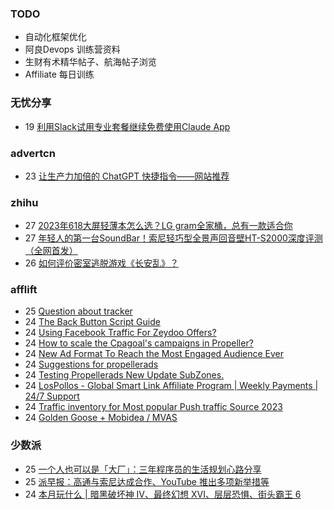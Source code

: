 ### TODO
-  自动化框架优化
-  阿良Devops 训练营资料
-  生财有术精华帖子、航海帖子浏览
-  Affiliate 每日训练

### 无忧分享
<!-- ruyo:START -->
-  19 [利用Slack试用专业套餐继续免费使用Claude App](https://51.ruyo.net/18407.html)<!-- ruyo:END -->

### advertcn
<!-- advertcn:START -->
-  23 [让生产力加倍的 ChatGPT 快捷指令——网站推荐](https://www.advertcn.com/forum.php?mod=viewthread&tid=110928)<!-- advertcn:END -->

### zhihu
<!-- zhihu:START -->
-  27 [2023年618大屏轻薄本怎么选？LG gram全家桶，总有一款适合你](http://zhuanlan.zhihu.com/p/632641888?utm_campaign=rss&utm_medium=rss&utm_source=rss&utm_content=title)
-  27 [年轻人的第一台SoundBar！索尼轻巧型全景声回音壁HT-S2000深度评测（全网首发）](http://zhuanlan.zhihu.com/p/630990296?utm_campaign=rss&utm_medium=rss&utm_source=rss&utm_content=title)
-  26 [如何评价密室逃脱游戏《长安乱》？](http://www.zhihu.com/question/563950552/answer/3045961312?utm_campaign=rss&utm_medium=rss&utm_source=rss&utm_content=title)<!-- zhihu:END -->

### afflift
<!-- afflift:START -->
-  25 [Question about tracker](https://afflift.com/f/threads/question-about-tracker.11169/?utm_source=rss&utm_medium=rss)
-  24 [The Back Button Script Guide](https://afflift.com/f/threads/the-back-button-script-guide.8283/?utm_source=rss&utm_medium=rss)
-  24 [Using Facebook Traffic For Zeydoo Offers?](https://afflift.com/f/threads/using-facebook-traffic-for-zeydoo-offers.11176/?utm_source=rss&utm_medium=rss)
-  24 [How to scale the Cpagoal&#39;s campaigns in Propeller?](https://afflift.com/f/threads/how-to-scale-the-cpagoals-campaigns-in-propeller.11174/?utm_source=rss&utm_medium=rss)
-  24 [New Ad Format To Reach the Most Engaged Audience Ever](https://afflift.com/f/threads/new-ad-format-to-reach-the-most-engaged-audience-ever.10806/?utm_source=rss&utm_medium=rss)
-  24 [Suggestions for propellerads](https://afflift.com/f/threads/suggestions-for-propellerads.11134/?utm_source=rss&utm_medium=rss)
-  24 [Testing Propellerads New Update SubZones.](https://afflift.com/f/threads/testing-propellerads-new-update-subzones.11175/?utm_source=rss&utm_medium=rss)
-  24 [LosPollos - Global Smart Link Affiliate Program | Weekly Payments | 24/7 Support](https://afflift.com/f/threads/lospollos-global-smart-link-affiliate-program-weekly-payments-24-7-support.1702/?utm_source=rss&utm_medium=rss)
-  24 [Traffic inventory for Most popular Push traffic Source 2023](https://afflift.com/f/threads/traffic-inventory-for-most-popular-push-traffic-source-2023.11024/?utm_source=rss&utm_medium=rss)
-  24 [Golden Goose + Mobidea / MVAS](https://afflift.com/f/threads/golden-goose-mobidea-mvas.11107/?utm_source=rss&utm_medium=rss)<!-- afflift:END -->

### 少数派
<!-- sspai:START -->
-  25 [一个人也可以是「大厂」：三年程序员的生活规划心路分享](https://sspai.com/post/80509)
-  25 [派早报：高通与索尼达成合作、YouTube 推出多项新举措等](https://sspai.com/post/80558)
-  24 [本月玩什么 | 暗黑破坏神 IV、最终幻想 XVI、层层恐惧、街头霸王 6](https://sspai.com/post/80544)<!-- sspai:END -->
